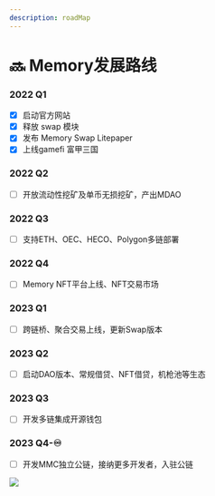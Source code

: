 ```yaml
---
description: roadMap
---
```


# 🔜 Memory发展路线

### 2022 Q1

* [x] 启动官方网站
* [x] 释放 swap 模块
* [x] 发布 Memory Swap Litepaper
* [x] 上线gamefi 富甲三国

### 2022 Q2

* [ ] 开放流动性挖矿及单币无损挖矿，产出MDAO

### 2022 Q3

* [ ] 支持ETH、OEC、HECO、Polygon多链部署

### 2022 Q4

* [ ] Memory NFT平台上线、NFT交易市场

### 2023 Q1

* [ ] 跨链桥、聚合交易上线，更新Swap版本

### 2023 Q2

* [ ] 启动DAO版本、常规借贷、NFT借贷，机枪池等生态

### 2023 Q3

* [ ] 开发多链集成开源钱包

### 2023 Q4-♾️

* [ ] 开发MMC独立公链，接纳更多开发者，入驻公链

![](https://images.unsplash.com/photo-1614332287897-cdc485fa562d?crop=entropy\&cs=tinysrgb\&fm=jpg\&ixid=MnwxOTcwMjR8MHwxfHNlYXJjaHwyfHxzb29ufGVufDB8fHx8MTY1Mjk1MDExNQ\&ixlib=rb-1.2.1\&q=80)

